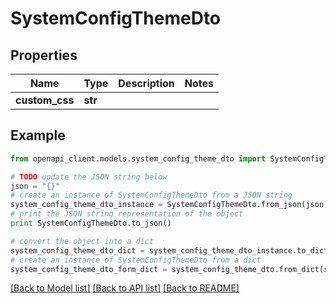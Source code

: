 # SystemConfigThemeDto


## Properties
Name | Type | Description | Notes
------------ | ------------- | ------------- | -------------
**custom_css** | **str** |  | 

## Example

```python
from openapi_client.models.system_config_theme_dto import SystemConfigThemeDto

# TODO update the JSON string below
json = "{}"
# create an instance of SystemConfigThemeDto from a JSON string
system_config_theme_dto_instance = SystemConfigThemeDto.from_json(json)
# print the JSON string representation of the object
print SystemConfigThemeDto.to_json()

# convert the object into a dict
system_config_theme_dto_dict = system_config_theme_dto_instance.to_dict()
# create an instance of SystemConfigThemeDto from a dict
system_config_theme_dto_form_dict = system_config_theme_dto.from_dict(system_config_theme_dto_dict)
```
[[Back to Model list]](../README.md#documentation-for-models) [[Back to API list]](../README.md#documentation-for-api-endpoints) [[Back to README]](../README.md)


